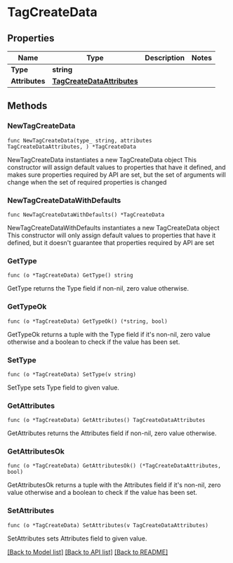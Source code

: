 # TagCreateData

## Properties

Name | Type | Description | Notes
------------ | ------------- | ------------- | -------------
**Type** | **string** |  | 
**Attributes** | [**TagCreateDataAttributes**](TagCreateDataAttributes.md) |  | 

## Methods

### NewTagCreateData

`func NewTagCreateData(type_ string, attributes TagCreateDataAttributes, ) *TagCreateData`

NewTagCreateData instantiates a new TagCreateData object
This constructor will assign default values to properties that have it defined,
and makes sure properties required by API are set, but the set of arguments
will change when the set of required properties is changed

### NewTagCreateDataWithDefaults

`func NewTagCreateDataWithDefaults() *TagCreateData`

NewTagCreateDataWithDefaults instantiates a new TagCreateData object
This constructor will only assign default values to properties that have it defined,
but it doesn't guarantee that properties required by API are set

### GetType

`func (o *TagCreateData) GetType() string`

GetType returns the Type field if non-nil, zero value otherwise.

### GetTypeOk

`func (o *TagCreateData) GetTypeOk() (*string, bool)`

GetTypeOk returns a tuple with the Type field if it's non-nil, zero value otherwise
and a boolean to check if the value has been set.

### SetType

`func (o *TagCreateData) SetType(v string)`

SetType sets Type field to given value.


### GetAttributes

`func (o *TagCreateData) GetAttributes() TagCreateDataAttributes`

GetAttributes returns the Attributes field if non-nil, zero value otherwise.

### GetAttributesOk

`func (o *TagCreateData) GetAttributesOk() (*TagCreateDataAttributes, bool)`

GetAttributesOk returns a tuple with the Attributes field if it's non-nil, zero value otherwise
and a boolean to check if the value has been set.

### SetAttributes

`func (o *TagCreateData) SetAttributes(v TagCreateDataAttributes)`

SetAttributes sets Attributes field to given value.



[[Back to Model list]](../README.md#documentation-for-models) [[Back to API list]](../README.md#documentation-for-api-endpoints) [[Back to README]](../README.md)


